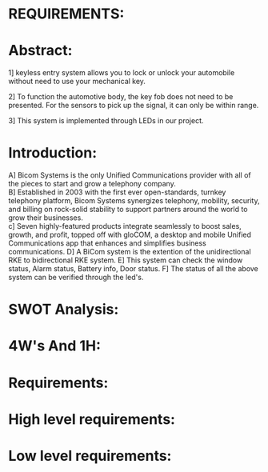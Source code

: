 # REQUIREMENTS:

# Abstract:
1] keyless entry system allows you to lock or unlock your automobile without need to use your mechanical key.

2] To function the automotive body, the key fob does not need to be presented. For the sensors to pick up the signal, it can only be within range.

3] This system is implemented through LEDs in our project.
# Introduction:

  A] Bicom Systems is the only Unified Communications provider with all of the pieces to start and grow a telephony company.       
  B] Established in 2003 with the first ever open-standards, turnkey telephony platform, Bicom Systems synergizes telephony, mobility, security, and billing on rock-solid stability to support partners around the world to grow their businesses.                 
  c] Seven highly-featured products integrate seamlessly to boost sales, growth, and profit, topped off with gloCOM, a desktop and mobile Unified Communications app that enhances and simplifies business communications.
  D] A BiCom system is the extention of the unidirectional RKE to bidirectional RKE system.
  E] This system can check the window status, Alarm status, Battery info, Door status.
  F] The status of all the above system can be verified through the led's.

# SWOT Analysis:

# 4W's And 1H:

# Requirements:
# High level requirements:

# Low level requirements: